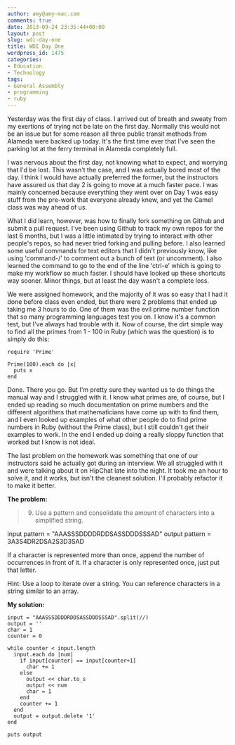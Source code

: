 ```yaml
---
author: amy@amy-mac.com
comments: true
date: 2013-09-24 23:35:44+00:00
layout: post
slug: wdi-day-one
title: WDI Day One
wordpress_id: 1475
categories:
- Education
- Technology
tags:
- General Assembly
- programming
- ruby
---
```


Yesterday was the first day of class. I arrived out of breath and sweaty from my exertions of trying not be late on the first day. Normally this would not be an issue but for some reason all three public transit methods from Alameda were backed up today. It's the first time ever that I've seen the parking lot at the ferry terminal in Alameda completely full.

I was nervous about the first day, not knowing what to expect, and worrying that I'd be lost. This wasn't the case, and I was actually bored most of the day. I think I would have actually preferred the former, but the instructors have assured us that day 2 is going to move at a much faster pace. I was mainly concerned because everything they went over on Day 1 was easy stuff from the pre-work that everyone already knew, and yet the Camel class was way ahead of us.

What I did learn, however, was how to finally fork something on Github and submit a pull request. I've been using Github to track my own repos for the last 6 months, but I was a little intimated by trying to interact with other people's repos, so had never tried forking and pulling before. I also learned some useful commands for text editors that I didn't previously know, like using 'command-/' to comment out a bunch of text (or uncomment). I also learned the command to go to the end of the line 'ctrl-e' which is going to make my workflow so much faster. I should have looked up these shortcuts way sooner. Minor things, but at least the day wasn't a complete loss.

We were assigned homework, and the majority of it was so easy that I had it done before class even ended, but there were 2 problems that ended up taking me 3 hours to do. One of them was the evil prime number function that so many programming languages test you on. I know it's a common test, but I've always had trouble with it. Now of course, the dirt simple way to find all the primes from 1 - 100 in Ruby (which was the question) is to simply do this:

    
    require 'Prime'
    
    Prime(100).each do |x|
      puts x
    end


Done. There you go. But I'm pretty sure they wanted us to do things the manual way and I struggled with it. I know what primes are, of course, but I ended up reading so much documentation on prime numbers and the different algorithms that mathematicians have come up with to find them, and I even looked up examples of what other people do to find prime numbers in Ruby (without the Prime class), but I still couldn't get their examples to work. In the end I ended up doing a really sloppy function that worked but I know is not ideal.

The last problem on the homework was something that one of our instructors said he actually got during an interview. We all struggled with it and were talking about it on HipChat late into the night. It took me an hour to solve it, and it works, but isn't the cleanest solution. I'll probably refactor it to make it better.

**The problem:**


> 9. Use a pattern and consolidate the amount of characters into a simplified string.

input pattern = "AAASSSDDDDRDDSASSDDDSSSAD"
output pattern = 3A3S4DR2DSA2S3D3SAD

If a character is represented more than once, append the number of occurrences in front of it. If a character is only represented once, just put that letter.

Hint: Use a loop to iterate over a string. You can reference characters in a string similar to an array.


**My solution:**

    
    input = "AAASSSDDDDRDDSASSDDDSSSAD".split(//)
    output = ''
    char = 1
    counter = 0
    
    while counter < input.length
      input.each do |num|
        if input[counter] == input[counter+1]
          char += 1
        else
          output << char.to_s
          output << num
          char = 1
        end
        counter += 1
      end
      output = output.delete '1'
    end
    
    puts output
